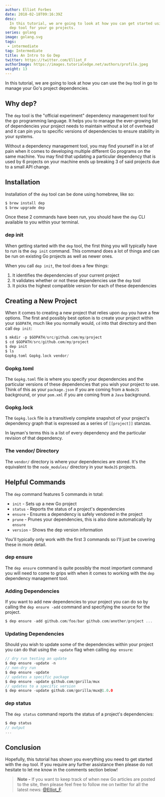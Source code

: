 ```yaml
---
author: Elliot Forbes
date: 2018-02-18T09:16:39Z
desc:
  In this tutorial, we are going to look at how you can get started using the go
  dep tool for your go projects.
series: golang
image: golang.svg
tags: 
 - intermediate
tag: Intermediate
title: An Intro to Go Dep
twitter: https://twitter.com/Elliot_F
authorImage: https://images.tutorialedge.net/authors/profile.jpeg
weight: 13
---
```


In this tutorial, we are going to look at how you can use the `Dep` tool in go
to manage your Go's project dependencies.

## Why dep?

The `dep` tool is the "official experiment" dependency management tool for the
go programming language. It helps you to manage the ever-growing list of
dependencies your project needs to maintain without a lot of overhead and it can
pin you to specific versions of dependencies to ensure stability in your
systems.

Without a dependency management tool, you may find yourself in a lot of pain
when it comes to developing multiple different Go programs on the same machine.
You may find that updating a particular dependency that is used by 6 projects on
your machine ends up breaking 3 of said projects due to a small API change.

## Installation

Installation of the `dep` tool can be done using homebrew, like so:

```bash
$ brew install dep
$ brew upgrade dep
```

Once these 2 commands have been run, you should have the `dep` CLI available to
you within your terminal.

### dep init

When getting started with the `dep` tool, the first thing you will typically
have to run is the `dep init` command. This command does a lot of things and can
be run on existing Go projects as well as newer ones.

When you call `dep init`, the tool does a few things:

1. It identifies the dependencies of your current project
2. It validates whether or not these dependencies use the `dep` tool
3. It picks the highest compatible version for each of these dependencies

## Creating a New Project

When it comes to creating a new project that relies upon `dep` you have a few
options. The first and possibly best option is to create your project within
your `$GOPATH`, much like you normally would, `cd` into that directory and then
call `dep init`:

```c
$ mkdir -p $GOPATH/src/github.com/my/project
$ cd $GOPATH/src/github.com/my/project
$ dep init
$ ls
Gopkg.toml Gopkg.lock vendor/
```

### Gopkg.toml

The `Gopkg.toml` file is where you specify your dependencies and the particular
versions of these dependencies that you wish your project to use. Think of this
as your `package.json` if you are coming from a `NodeJS` background, or your
`pom.xml` if you are coming from a `Java` background.

### Gopkg.lock

The `Gopkg.lock` file is a transitively complete snapshot of your project's
dependency graph that is expressed as a series of `[[project]]` stanzas.

In layman's terms this is a list of every dependency and the particular revision
of that dependency.

### The vendor/ Directory

The `vendor/` directory is where your dependencies are stored. It's the
equivalent to the `node_modules/` directory in your `NodeJS` projects.

## Helpful Commands

The `dep` command features 5 commands in total:

- `init` - Sets up a new Go project
- `status` - Reports the status of a project's dependencies
- `ensure` - Ensures a dependency is safely vendored in the project
- `prune` - Prunes your dependencies, this is also done automatically by
  `ensure`
- `version` - Shows the dep version information

You'll typically only work with the first 3 commands so I'll just be covering
these in more detail.

### dep ensure

The `dep ensure` command is quite possibly the most important command you will
need to come to grips with when it comes to working with the `dep` dependency
management tool.

### Adding Dependencies

If you want to add new dependencies to your project you can do so by calling the
`dep ensure -add` command and specifying the source for the project.

```go
$ dep ensure -add github.com/foo/bar github.com/another/project ...
```

### Updating Dependencies

Should you wish to update some of the dependencies within your project you can
do that using the `-update` flag when calling `dep ensure`:

```go
// dry run testing an update
$ dep ensure -update -n
// non-dry run
$ dep ensure -update
// updates a specific package
$ dep ensure -update github.com/gorilla/mux
// updates to a specific version
$ dep ensure -update github.com/gorilla/mux@1.0.0
```

### dep status

The `dep status` command reports the status of a project's dependencies:

```go
$ dep status
// output
...
```

## Conclusion

Hopefully, this tutorial has shown you everything you need to get started with
the `dep` tool. If you require any further assistance then please do not
hesitate to let me know in the comments section below!

> **Note -** If you want to keep track of when new Go articles are posted to the
> site, then please feel free to follow me on twitter for all the latest news:
> [@Elliot_F](https://twitter.com/elliot_f).
